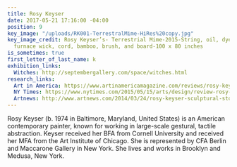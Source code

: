 ```yaml
---
title: Rosy Keyser
date: 2017-05-21 17:16:00 -04:00
position: 9
key_image: "/uploads/RK001-TerrestralMime-HiRes%20copy.jpg"
key_image_credit: Rosy Keyser’s- Terrestrial Mime-2015-String, oil, dye, acrylic enamel,
  furnace wick, cord, bamboo, brush, and board-100 x 80 inches
is_sometimes: true
first_letter_of_last_name: k
exhibition_links:
  Witches: http://septembergallery.com/space/witches.html
research_links:
  Art in America: https://www.artinamericamagazine.com/reviews/rosy-keyser/
  NY Times: https://www.nytimes.com/2015/05/15/arts/design/review-rosy-keyser-the-hell-bitch.html
  Artnews: http://www.artnews.com/2014/03/24/rosy-keyser-sculptural-stories-that-never-end/
---
```


Rosy Keyser (b. 1974 in Baltimore, Maryland, United States) is an American contemporary painter, known for working in large-scale gestural, tactile abstraction. Keyser received her BFA from Cornell University and received her MFA from the Art Institute of Chicago. She is represented by CFA Berlin and Maccarone Gallery in New York. She lives and works in Brooklyn and Medusa, New York.